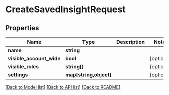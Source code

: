 # CreateSavedInsightRequest

## Properties
Name | Type | Description | Notes
------------ | ------------- | ------------- | -------------
**name** | **string** |  | 
**visible_account_wide** | **bool** |  | [optional] 
**visible_roles** | **string[]** |  | [optional] 
**settings** | **map[string,object]** |  | [optional] 

[[Back to Model list]](../README.md#documentation-for-models) [[Back to API list]](../README.md#documentation-for-api-endpoints) [[Back to README]](../README.md)


